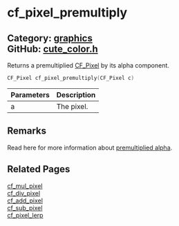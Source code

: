 [](../header.md ':include')

# cf_pixel_premultiply

Category: [graphics](https://github.com/RandyGaul/cute_framework/blob/master/docs/api_reference?id=graphics)  
GitHub: [cute_color.h](https://github.com/RandyGaul/cute_framework/blob/master/include/cute_color.h)  
---

Returns a premultiplied [CF_Pixel](https://github.com/RandyGaul/cute_framework/blob/master/docs/graphics/cf_pixel.md) by its alpha component.

```cpp
CF_Pixel cf_pixel_premultiply(CF_Pixel c)
```

Parameters | Description
--- | ---
a | The pixel.

## Remarks

Read here for more information about [premultiplied alpha](https://limnu.com/premultiplied-alpha-primer-artists/).

## Related Pages

[cf_mul_pixel](https://github.com/RandyGaul/cute_framework/blob/master/docs/graphics/cf_mul_pixel.md)  
[cf_div_pixel](https://github.com/RandyGaul/cute_framework/blob/master/docs/graphics/cf_div_pixel.md)  
[cf_add_pixel](https://github.com/RandyGaul/cute_framework/blob/master/docs/graphics/cf_add_pixel.md)  
[cf_sub_pixel](https://github.com/RandyGaul/cute_framework/blob/master/docs/graphics/cf_sub_pixel.md)  
[cf_pixel_lerp](https://github.com/RandyGaul/cute_framework/blob/master/docs/graphics/cf_pixel_lerp.md)  
